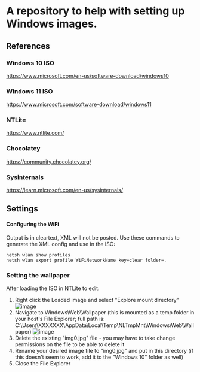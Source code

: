 # A repository to help with setting up Windows images.

## References
### Windows 10 ISO
https://www.microsoft.com/en-us/software-download/windows10

### Windows 11 ISO
https://www.microsoft.com/software-download/windows11

### NTLite
https://www.ntlite.com/

### Chocolatey
https://community.chocolatey.org/

### Sysinternals
https://learn.microsoft.com/en-us/sysinternals/

## Settings
#### Configuring the WiFi
Output is in cleartext, XML will not be posted.
Use these commands to generate the XML config and use in the ISO:
```
netsh wlan show profiles
netsh wlan export profile WiFiNetworkName key=clear folder=.
```

###  Setting the wallpaper
After loading the ISO in NTLite to edit:
1. Right click the Loaded image and select "Explore mount directory"
![image](https://github.com/marknakamura/deployment-tools/assets/57322698/7148fbb4-bd4a-4d46-a362-327d51bb3ee6)
2. Navigate to Windows\Web\Wallpaper (this is mounted as a temp folder in your host's File Explorer; full path is: C:\Users\XXXXXXX\AppData\Local\Temp\NLTmpMnt\Windows\Web\Wallpaper)
![image](https://github.com/marknakamura/deployment-tools/assets/57322698/81c5ddc1-d451-4a1c-a1ce-713baea563f7)
3. Delete the existing "img0.jpg" file - you may have to take change permissions on the file to be able to delete it
4. Rename your desired image file to "img0.jpg" and put in this directory (if this doesn't seem to work, add it to the "Windows 10" folder as well)
5. Close the File Explorer
